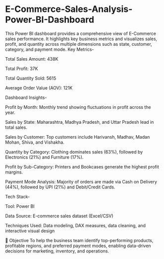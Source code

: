# E-Commerce-Sales-Analysis-Power-BI-Dashboard
This Power BI dashboard provides a comprehensive view of  E-Commerce sales performance. It highlights key business metrics and visualizes sales, profit, and quantity across multiple dimensions such as state, customer, category, and payment mode.
 Key Metrics-

Total Sales Amount: 438K

Total Profit: 37K

Total Quantity Sold: 5615

Average Order Value (AOV): 121K

Dashboard Insights-

Profit by Month: Monthly trend showing fluctuations in profit across the year.

Sales by State: Maharashtra, Madhya Pradesh, and Uttar Pradesh lead in total sales.

Sales by Customer: Top customers include Harivansh, Madhav, Madan Mohan, Shiva, and Vishakha.

Quantity by Category: Clothing dominates sales (63%), followed by Electronics (21%) and Furniture (17%).

Profit by Sub-Category: Printers and Bookcases generate the highest profit margins.

Payment Mode Analysis: Majority of orders are made via Cash on Delivery (44%), followed by UPI (21%) and Debit/Credit Cards.

 Tech Stack-

Tool: Power BI

Data Source: E-commerce sales dataset (Excel/CSV)

Techniques Used: Data modeling, DAX measures, data cleaning, and interactive visual design

🎯 Objective
To help the business team identify top-performing products, profitable regions, and preferred payment modes, enabling data-driven decisions for marketing, inventory, and operations.
